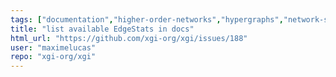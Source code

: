 ```yaml
---
tags: ["documentation","higher-order-networks","hypergraphs","network-science"]
title: "list available EdgeStats in docs"
html_url: "https://github.com/xgi-org/xgi/issues/188"
user: "maximelucas"
repo: "xgi-org/xgi"
---
```


